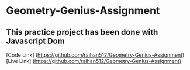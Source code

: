 # Geometry-Genius-Assignment
## This practice project has been done with Javascript Dom
[Code Link] (https://github.com/raihan512/Geometry-Genius-Assignment)
[Live Link] (https://github.com/raihan512/Geometry-Genius-Assignment)
